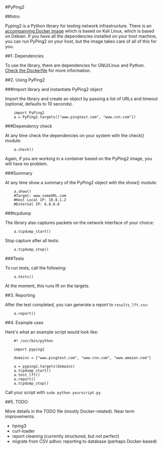 #PyPing2

##Intro

Pyping2 is a Python library for testing network infrastructure. There is an [accompanying Docker image](https://hub.docker.com/r/victorclark/PyPing2/) which is based on Kali Linux, which is based on Debian. If you have all the dependencies installed on your host machine, you can run PyPing2 on your host, but the image takes care of all of this for you.

##1. Dependencies

To use the library, there are dependencies for GNU/Linux and Python. [Check the Dockerfile](https://github.com/0victor0/Dockerfiles/blob/master/pyping2/Dockerfile) for more information.

##2. Using PyPing2

###Import library and instantiate PyPing2 object

Import the library and create an object by passing a list of URLs and timeout (optional, defaults to 10 seconds).

        import PyPing2
        a = PyPing2.targets(["www.pingtest.com", "www.cnn.com"])

###Dependency check

At any time check the dependencies on your system with the check() module:

        a.check()

Again, if you are working in a container based on the PyPing2 image, you will 
have no problem.

###Summary

At any time show a summary of the PyPing2 object with the show() module:

        a.show()
        #Target: www.someURL.com
        #Host Local IP: 10.0.1.2
        #External IP: 8.8.8.8

###tcpdump

The library also captures packets on the network interface of your choice:

        a.tcpdump_start()

Stop capture after all tests:

        a.tcpdump_stop()

###Tests

To run tests, call the following:

        a.tests()

At the moment, this runs lft on the targets.

##3. Reporting

After the test completed, you can generate a report to `results_lft.csv`:

        a.report()

##4. Example uses

Here's what an example script would look like:

        #! /usr/bin/python

        import pyping2

        domains = ["www.pingtest.com", "www.cnn.com", "www.amazon.com"]

        a = pyping2.targets(domains)
        a.tcpdump_start()
        a.test_lft()
        a.report()
        a.tcpdump_stop()

Call your script with `sudo python yourscript.py`

##5. TODO:

More details in the TODO file (mostly Docker-related). Near term improvements:

+ hping3
+ curl-loader
+ report cleaning (currently structured, but not perfect)
+ migrate from CSV adhoc reporting to database (perhaps Docker-based)